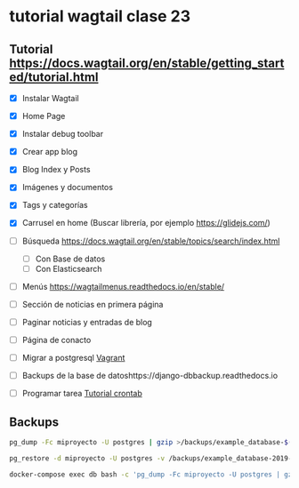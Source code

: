 # tutorial wagtail clase 23

## Tutorial https://docs.wagtail.org/en/stable/getting_started/tutorial.html

- [X] Instalar Wagtail 
- [X] Home Page
- [X] Instalar debug toolbar
- [X] Crear app blog
- [X] Blog Index y Posts
- [X] Imágenes y documentos
- [X] Tags y categorías
- [X] Carrusel en home (Buscar librería, por ejemplo https://glidejs.com/)
- [ ] Búsqueda https://docs.wagtail.org/en/stable/topics/search/index.html
    - [ ] Con Base de datos
    - [ ] Con Elasticsearch
- [ ] Menús https://wagtailmenus.readthedocs.io/en/stable/
- [ ] Sección de noticias en primera página
- [ ] Paginar noticias y entradas de blog
- [ ] Página de conacto
- [ ] Migrar a postgresql [Vagrant](https://github.com/lmorillas/vagrant_docker/tree/postgres)
- [ ] Backups de la base de datoshttps://django-dbbackup.readthedocs.io
- [ ] Programar tarea [Tutorial crontab](https://www.redeszone.net/tutoriales/servidores/cron-crontab-linux-programar-tareas/)


## Backups

```bash
pg_dump -Fc miproyecto -U postgres | gzip >/backups/example_database-$(date +%Y-%m-%d).dump.gz

pg_restore -d miproyecto -U postgres -v /backups/example_database-2019-01-01.dump.gz
```

```bash
docker-compose exec db bash -c 'pg_dump -Fc miproyecto -U postgres | gzip >/backups/example_database-$(date +%Y-%m-%d).dump.gz'

```